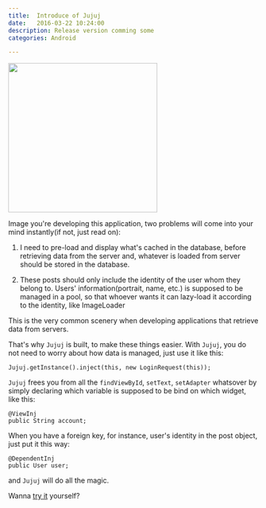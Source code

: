 ```yaml
---
title:  Introduce of Jujuj
date:   2016-03-22 10:24:00
description: Release version comming some
categories: Android

---
```


<img src="https://cloud.githubusercontent.com/assets/3215337/13972466/f7fdb030-f0d3-11e5-9149-fe37ffc5ea44.png" width = "300"/>

Image you're developing this application, two problems will come into your mind instantly(if not, just read on): 

1. I need to pre-load and display what's cached in the database, before retrieving data from the server and, whatever is loaded from server should be stored in the database. 

2. These posts should only include the identity of the user whom they belong to. Users' information(portrait, name, etc.) is supposed to be managed in a pool, so that whoever wants it can lazy-load it according to the identity, like ImageLoader

This is the very common scenery when developing applications that retrieve data from servers.

That's why `Jujuj` is built, to make these things easier. With `Jujuj`, you do not need to worry about how data is managed, just use it like this:
```
Jujuj.getInstance().inject(this, new LoginRequest(this));
```

`Jujuj` frees you from all the `findViewById`, `setText`, `setAdapter` whatsover by simply declaring which variable is supposed to be bind on which widget, like this:
```
@ViewInj   
public String account;
```

When you have a foreign key, for instance, user's identity in the post object, just put it this way:
```
@DependentInj   
public User user;
```

and `Jujuj` will do all the magic. 

Wanna [try it](http://github.com/shinado/jujuj) yourself? 